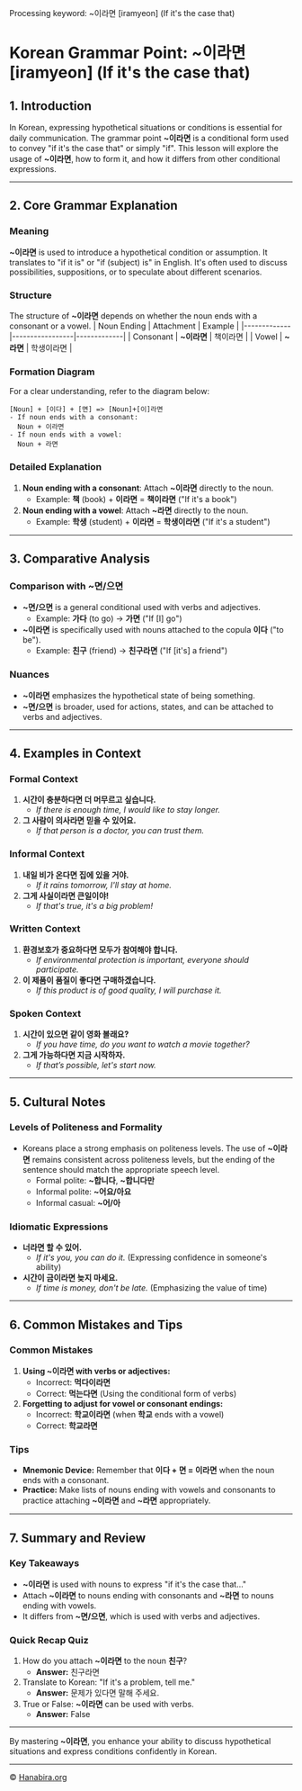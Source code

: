 Processing keyword: ~이라면 [iramyeon] (If it's the case that)
# Korean Grammar Point: ~이라면 [iramyeon] (If it's the case that)

## 1. Introduction
In Korean, expressing hypothetical situations or conditions is essential for daily communication. The grammar point **~이라면** is a conditional form used to convey "if it's the case that" or simply "if". This lesson will explore the usage of **~이라면**, how to form it, and how it differs from other conditional expressions.

---
## 2. Core Grammar Explanation
### Meaning
**~이라면** is used to introduce a hypothetical condition or assumption. It translates to "if it is" or "if (subject) is" in English. It's often used to discuss possibilities, suppositions, or to speculate about different scenarios.
### Structure
The structure of **~이라면** depends on whether the noun ends with a consonant or a vowel.
| Noun Ending | Attachment      | Example     |
|-------------|-----------------|-------------|
| Consonant   | **~이라면**     | 책이라면    |
| Vowel       | **~라면**       | 학생이라면  |
### Formation Diagram
For a clear understanding, refer to the diagram below:
```
[Noun] + [이다] + [면] => [Noun]+[이]라면
- If noun ends with a consonant:
  Noun + 이라면
- If noun ends with a vowel:
  Noun + 라면
```
### Detailed Explanation
1. **Noun ending with a consonant**: Attach **~이라면** directly to the noun.
   - Example: **책** (book) + **이라면** = **책이라면** ("If it's a book")
2. **Noun ending with a vowel**: Attach **~라면** directly to the noun.
   - Example: **학생** (student) + **이라면** = **학생이라면** ("If it's a student")
---
## 3. Comparative Analysis
### Comparison with ~면/으면
- **~면/으면** is a general conditional used with verbs and adjectives.
  - Example: **가다** (to go) → **가면** ("If [I] go")
- **~이라면** is specifically used with nouns attached to the copula **이다** ("to be").
  - Example: **친구** (friend) → **친구라면** ("If [it's] a friend")
### Nuances
- **~이라면** emphasizes the hypothetical state of being something.
- **~면/으면** is broader, used for actions, states, and can be attached to verbs and adjectives.
---
## 4. Examples in Context
### Formal Context
1. **시간이 충분하다면 더 머무르고 싶습니다.**
   - *If there is enough time, I would like to stay longer.*
2. **그 사람이 의사라면 믿을 수 있어요.**
   - *If that person is a doctor, you can trust them.*
### Informal Context
1. **내일 비가 온다면 집에 있을 거야.**
   - *If it rains tomorrow, I'll stay at home.*
2. **그게 사실이라면 큰일이야!**
   - *If that's true, it's a big problem!*
### Written Context
1. **환경보호가 중요하다면 모두가 참여해야 합니다.**
   - *If environmental protection is important, everyone should participate.*
2. **이 제품이 품질이 좋다면 구매하겠습니다.**
   - *If this product is of good quality, I will purchase it.*
### Spoken Context
1. **시간이 있으면 같이 영화 볼래요?**
   - *If you have time, do you want to watch a movie together?*
2. **그게 가능하다면 지금 시작하자.**
   - *If that’s possible, let's start now.*
---
## 5. Cultural Notes
### Levels of Politeness and Formality
- Koreans place a strong emphasis on politeness levels. The use of **~이라면** remains consistent across politeness levels, but the ending of the sentence should match the appropriate speech level.
  - Formal polite: **~합니다**, **~합니다만**
  - Informal polite: **~어요/아요**
  - Informal casual: **~어/아**
### Idiomatic Expressions
- **너라면 할 수 있어.**
  - *If it's you, you can do it.* (Expressing confidence in someone's ability)
- **시간이 금이라면 늦지 마세요.**
  - *If time is money, don't be late.* (Emphasizing the value of time)
---
## 6. Common Mistakes and Tips
### Common Mistakes
1. **Using ~이라면 with verbs or adjectives:**
   - Incorrect: **먹다이라면**
   - Correct: **먹는다면** (Using the conditional form of verbs)
2. **Forgetting to adjust for vowel or consonant endings:**
   - Incorrect: **학교이라면** (when **학교** ends with a vowel)
   - Correct: **학교라면**
### Tips
- **Mnemonic Device:** Remember that **이다 + 면 = 이라면** when the noun ends with a consonant.
- **Practice:** Make lists of nouns ending with vowels and consonants to practice attaching **~이라면** and **~라면** appropriately.
---
## 7. Summary and Review
### Key Takeaways
- **~이라면** is used with nouns to express "if it's the case that..."
- Attach **~이라면** to nouns ending with consonants and **~라면** to nouns ending with vowels.
- It differs from **~면/으면**, which is used with verbs and adjectives.
### Quick Recap Quiz
1. How do you attach **~이라면** to the noun **친구**?
   - **Answer:** 친구라면
2. Translate to Korean: "If it's a problem, tell me."
   - **Answer:** 문제가 있다면 말해 주세요.
3. True or False: **~이라면** can be used with verbs.
   - **Answer:** False
---
By mastering **~이라면**, you enhance your ability to discuss hypothetical situations and express conditions confidently in Korean.

---
© [Hanabira.org](https://hanabira.org)
